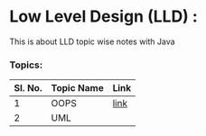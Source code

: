 # Low Level Design (LLD) :
This is about LLD topic wise notes with Java

### Topics:

| Sl. No. | Topic Name         | Link                        |
| ------- | ------------------ | --------------------------- |
| 1       | OOPS               | [link]()    |
| 2       | UML                |